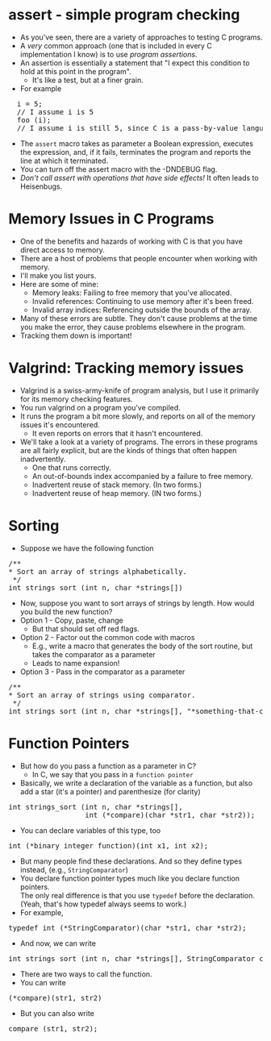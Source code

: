 assert - simple program checking
================================

* As you've seen, there are a variety of approaches to testing C programs.
* A *very* common approach (one that is included in every C implementation
  I know) is to use *program assertions*.
* An assertion is essentially a statement that "I expect this condition
  to hold at this point in the program".
  + It's like a test, but at a finer grain.
* For example
<pre>
  i = 5;
  // I assume i is 5
  foo (i);
  // I assume i is still 5, since C is a pass-by-value language
</pre>
* The `assert` macro takes as parameter a Boolean expression,
  executes the expression, and, if it fails, terminates the program and
  reports the line at which it terminated.
* You can turn off the assert macro with the -DNDEBUG flag.
* *Don't call assert with operations that have side effects!*
  It often leads to Heisenbugs.

Memory Issues in C Programs
===========================

* One of the benefits and hazards of working with C is that you have
  direct access to memory.
* There are a host of problems that people encounter when working with
  memory.
* I'll make you list yours.
* Here are some of mine:
  + Memory leaks: Failing to free memory that you've allocated.
  + Invalid references: Continuing to use memory after it's been freed.
  + Invalid array indices: Referencing outside the bounds of the array.
* Many of these errors are subtle.  They don't cause problems at the time
  you make the error, they cause problems elsewhere in the program.
* Tracking them down is important!

Valgrind: Tracking memory issues
================================

* Valgrind is a swiss-army-knife of program analysis, but I use it primarily
  for its memory checking features.
* You run valgrind on a program you've compiled.
* It runs the program a bit more slowly, and reports on all of the memory
  issues it's encountered.  
  + It even reports on errors that it hasn't encountered.
* We'll take a look at a variety of programs.  The errors in these programs
  are all fairly explicit, but are the kinds of things that often happen
  inadvertently.
  + One that runs correctly.
  + An out-of-bounds index accompanied by a failure to free memory.
  + Inadvertent reuse of stack memory.  (In two forms.)
  * Inadvertent reuse of heap memory.  (IN two forms.)

Sorting
=======

* Suppose we have the following function
<pre>
/**
* Sort an array of strings alphabetically.
 */
int strings_sort (int n, char *strings[])
</pre>
* Now, suppose you want to sort arrays of strings by length.  How would
  you build the new function?
* Option 1 - Copy, paste, change
  + But that should set off red flags.
* Option 2 - Factor out the common code with macros
  + E.g., write a macro that generates the body of the sort routine,
    but takes the comparator as a parameter
  + Leads to name expansion!
* Option 3 - Pass in the comparator as a parameter
<pre>
/**
* Sort an array of strings using comparator.
 */
int strings_sort (int n, char *strings[], "*something-that-compares-strings*" compare)
</pre>

Function Pointers
=================

* But how do you pass a function as a parameter in C?
  + In C, we say that you pass in a `function pointer`
* Basically, we write a declaration of the variable as a function, but
  also add a star (it's a pointer) and parenthesize (for clarity)
<pre>
int strings_sort (int n, char *strings[],
                  int (*compare)(char *str1, char *str2));
</pre>
* You can declare variables of this type, too
<pre>
int (*binary_integer_function)(int x1, int x2);
</pre>
* But many people find these declarations.  And so they define types
  instead, (e.g., `StringComparator`)
* You declare function pointer types much like you declare function pointers.  
  The only real difference is that you use `typedef` before the
  declaration.  (Yeah, that's how typedef always seems to work.)
* For example,
<pre>
typedef int (*StringComparator)(char *str1, char *str2);
</pre>
* And now, we can write
<pre>
int strings_sort (int n, char *strings[], StringComparator compare);
</pre>
* There are two ways to call the function.
* You can write
<pre>
(*compare)(str1, str2)
</pre>
* But you can also write
<pre>
compare (str1, str2);
</pre>

